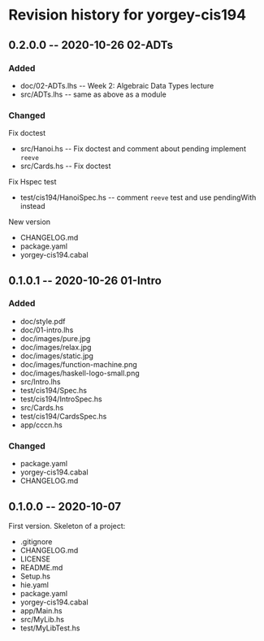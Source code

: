 # Revision history for yorgey-cis194

## 0.2.0.0 -- 2020-10-26 02-ADTs

### Added

* doc/02-ADTs.lhs       -- Week 2: Algebraic Data Types lecture 
* src/ADTs.lhs          -- same as above as a module

### Changed 

Fix doctest

* src/Hanoi.hs                  -- Fix doctest and comment about pending implement `reeve`
* src/Cards.hs                  -- Fix doctest

Fix Hspec test

* test/cis194/HanoiSpec.hs      -- comment `reeve` test and use pendingWith instead

New version 

* CHANGELOG.md
* package.yaml
* yorgey-cis194.cabal

## 0.1.0.1 -- 2020-10-26 01-Intro

### Added
* doc/style.pdf
* doc/01-intro.lhs
* doc/images/pure.jpg
* doc/images/relax.jpg
* doc/images/static.jpg
* doc/images/function-machine.png
* doc/images/haskell-logo-small.png
* src/Intro.lhs
* test/cis194/Spec.hs
* test/cis194/IntroSpec.hs
* src/Cards.hs
* test/cis194/CardsSpec.hs
* app/cccn.hs

### Changed
* package.yaml
* yorgey-cis194.cabal
* CHANGELOG.md

## 0.1.0.0 -- 2020-10-07

First version. Skeleton of a project:

* .gitignore
* CHANGELOG.md
* LICENSE
* README.md
* Setup.hs
* hie.yaml
* package.yaml
* yorgey-cis194.cabal
* app/Main.hs
* src/MyLib.hs
* test/MyLibTest.hs
